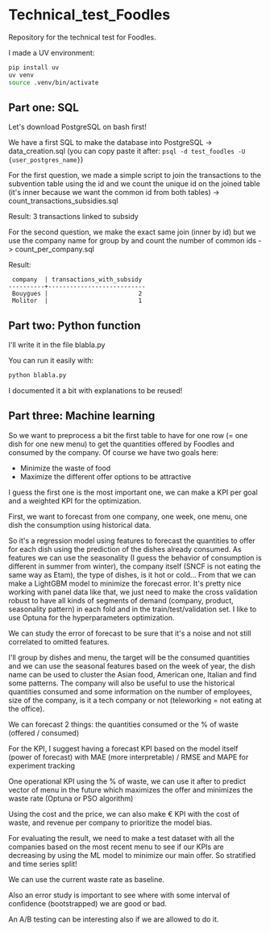 # Technical_test_Foodles
Repository for the technical test for Foodles. 

I made a UV environment: 

```bash
pip install uv 
uv venv 
source .venv/bin/activate
```

## Part one: SQL 

Let's download PostgreSQL on bash first! 

We have a first SQL to make the database into PostgreSQL -> data_creation.sql (you can copy paste it after: `psql -d test_foodles -U {user_postgres_name}`)

For the first question, we made a simple script to join the transactions to the subvention table using the id 
and we count the unique id on the joined table (it's inner because we want the common id from both tables)
-> count_transactions_subsidies.sql 

Result: 3 transactions linked to subsidy 

For the second question, we make the exact same join (inner by id) but we use the company name for group by and count the number of common ids 
-> count_per_company.sql 

Result: 

```
 company  | transactions_with_subsidy 
----------+---------------------------
 Bouygues |                         2
 Molitor  |                         1
```

## Part two: Python function 

I'll write it in the file blabla.py

You can run it easily with: 

```bash
python blabla.py 
```

I documented it a bit with explanations to be reused! 

## Part three: Machine learning 

So we want to preprocess a bit the first table to have for one row (= one dish for one new menu) to get the quantities offered 
by Foodles and consumed by the company. Of course we have two goals here: 
- Minimize the waste of food 
- Maximize the different offer options to be attractive 

I guess the first one is the most important one, we can make a KPI per goal and a weighted KPI for the optimization. 

First, we want to forecast from one company, one week, one menu, one dish the consumption using historical data. 

So it's a regression model using features to forecast the quantities to offer for each dish using the prediction of the dishes already consumed. 
As features we can use the seasonality (I guess the behavior of consumption is different in summer from winter), the company itself (SNCF is not eating the same way as Etam), the type of dishes, is it hot or cold... From that we can make a LightGBM model to minimize the forecast error. It's pretty nice working with panel data like that, we just need to make the cross validation robust to have all kinds of segments of demand (company, product, seasonality pattern) in each fold and in the train/test/validation set. I like to use Optuna for the hyperparameters optimization. 

We can study the error of forecast to be sure that it's a noise and not still correlated to omitted features. 

I'll group by dishes and menu, the target will be the consumed quantities and we can use the seasonal features based on the week of year, the dish name can be used to cluster the Asian food, American one, Italian and find some patterns. The company will also be useful to use the historical quantities consumed and some information on the number of employees, size of the company, is it a tech company or not (teleworking = not eating at the office). 

We can forecast 2 things: the quantities consumed or the % of waste (offered / consumed)

For the KPI, I suggest having a forecast KPI based on the model itself (power of forecast) with MAE (more interpretable) / RMSE and MAPE for experiment tracking 

One operational KPI using the % of waste, we can use it after to predict vector of menu in the future which maximizes the offer and minimizes the waste rate (Optuna or PSO algorithm)

Using the cost and the price, we can also make € KPI with the cost of waste, and revenue per company to prioritize the model bias. 

For evaluating the result, we need to make a test dataset with all the companies based on the most recent menu to see if our KPIs are decreasing by using the ML model to minimize our main offer. So stratified and time series split! 

We can use the current waste rate as baseline.

Also an error study is important to see where with some interval of confidence (bootstrapped) we are good or bad. 

An A/B testing can be interesting also if we are allowed to do it.